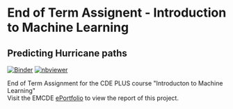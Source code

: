 # End of Term Assignent - Introduction to Machine Learning
## Predicting Hurricane paths  
  
  
[![Binder](https://mybinder.org/badge_logo.svg)](https://mybinder.org/v2/gh/simon-donike/eot_machine_learning/main?filepath=hurricanes.ipynb) [![nbviewer](https://camo.githubusercontent.com/bfeb5472ee3df9b7c63ea3b260dc0c679be90b97/68747470733a2f2f696d672e736869656c64732e696f2f62616467652f72656e6465722d6e627669657765722d6f72616e67652e7376673f636f6c6f72423d66333736323626636f6c6f72413d346434643464)](https://nbviewer.jupyter.org/github/simon-donike/eot_machine_learning/blob/main/hurricanes.ipynb)
    
End of Term Assignment for the CDE PLUS course "Introducton to Machine Learning"  
Visit the EMCDE [ePortfolio](https://www.donike.net/end-of-term-assignment-predicting-hurricane-movements-using-ai/) to view the report of this project. 
